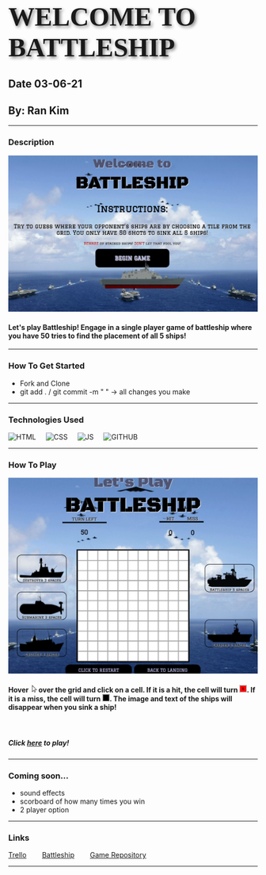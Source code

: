 # <span style="font-family:Black Ops One; font-size:40pt; text-shadow: 3px 3px 6px gray">**WELCOME TO BATTLESHIP**</span>
## Date 03-06-21
## By: Ran Kim
****
### Description
![Landing Image](battleshiplanding.png)
#### Let's play Battleship! Engage in a single player game of battleship where you have 50 tries to find the placement of all 5 ships!
****
### How To Get Started
- Fork and Clone
- git add . / git commit -m " " &rarr; all changes you make
****
### Technologies Used
![HTML](https://img.shields.io/badge/HTML-239120?style=for-the-badge&logo=html5&logoColor=white)$~~~~~$![CSS](https://img.shields.io/badge/CSS-239120?&style=for-the-badge&logo=css3&logoColor=white)$~~~~~$![JS](https://img.shields.io/badge/JavaScript-F7DF1E?style=for-the-badge&logo=javascript&logoColor=black)$~~~~~$![GITHUB](https://img.shields.io/badge/GitHub-100000?style=for-the-badge&logo=github&logoColor=white)
   
****
### How To Play
![Game Image](battleshipgame.png)
#### Hover $~$<img src='cursor.png' width='10' height='15'> over the grid and click on a cell. If it is a hit, the cell will turn <img src='hitimage.png' width='15' height='15'>. If it is a miss, the cell will turn <img src='missimage.png' width='15' height='15'>. The image and text of the ships will disappear when you sink a ship! 
<br />

##### Click [here](rans-battleship.surge.sh) to play!

****
### Coming soon...

- sound effects
- scorboard of how many times you win
- 2 player option
****

### Links
[Trello](https://trello.com/invite/b/R6LhyJVK/13aae373d8fd00518ba836b830c37322/battleship)$~~~~~~~~$[Battleship](rans-battleship.surge.sh)$~~~~~~~~$[Game Repository](https://github.com/rannkimm/BattleShip-Game)
****
